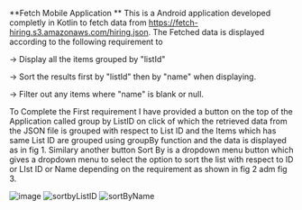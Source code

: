 **Fetch Mobile Application
**
This is a Android application developed completly in Kotlin to fetch data from https://fetch-hiring.s3.amazonaws.com/hiring.json.
The Fetched data is displayed according to the following requirement to

-> Display all the items grouped by "listId"

-> Sort the results first by "listId" then by "name" when displaying.

-> Filter out any items where "name" is blank or null.


To Complete the First requirement I have provided a button on the top of the Application called group by ListID on click of which the retrieved data from the JSON file is grouped with respect to List ID and the Items which has same List ID are grouped using groupBy function and the data is displayed as in fig 1.
Similary another button Sort By is a dropdown menu button which gives a dropdown menu to select the option to sort the list with respect to ID or LIst ID or Name depending on the requirement as shown in fig 2 adm fig 3.


 ![image](https://github.com/Surabhijj/Fetch-Mobile-Application/assets/73160422/c9d41484-ee84-45b7-bfb6-ed2f787b268c)
 ![sortbyListID](https://github.com/Surabhijj/Fetch-Mobile-Application/assets/73160422/09ffac04-d438-41cb-953e-e90b4fcff168)
 ![sortByName](https://github.com/Surabhijj/Fetch-Mobile-Application/assets/73160422/30b032b6-28e3-42cc-b4bd-9fd284061eb4)


